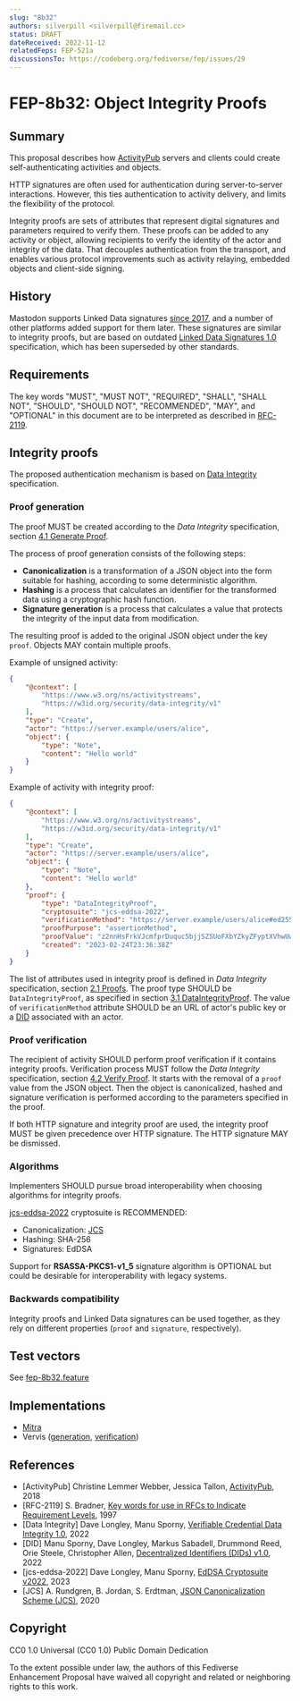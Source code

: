 ```yaml
---
slug: "8b32"
authors: silverpill <silverpill@firemail.cc>
status: DRAFT
dateReceived: 2022-11-12
relatedFeps: FEP-521a
discussionsTo: https://codeberg.org/fediverse/fep/issues/29
---
```

# FEP-8b32: Object Integrity Proofs

## Summary

This proposal describes how [ActivityPub](https://www.w3.org/TR/activitypub/) servers and clients could create self-authenticating activities and objects.

HTTP signatures are often used for authentication during server-to-server interactions. However, this ties authentication to activity delivery, and limits the flexibility of the protocol.

Integrity proofs are sets of attributes that represent digital signatures and parameters required to verify them. These proofs can be added to any activity or object, allowing recipients to verify the identity of the actor and integrity of the data. That decouples authentication from the transport, and enables various protocol improvements such as activity relaying, embedded objects and client-side signing.

## History

Mastodon supports Linked Data signatures [since 2017](https://github.com/mastodon/mastodon/pull/4687), and a number of other platforms added support for them later. These signatures are similar to integrity proofs, but are based on outdated [Linked Data Signatures 1.0](https://github.com/w3c-ccg/ld-signatures/) specification, which has been superseded by other standards.

## Requirements

The key words "MUST", "MUST NOT", "REQUIRED", "SHALL", "SHALL NOT", "SHOULD", "SHOULD NOT", "RECOMMENDED", "MAY", and "OPTIONAL" in this document are to be interpreted as described in [RFC-2119](https://tools.ietf.org/html/rfc2119.html).

## Integrity proofs

The proposed authentication mechanism is based on [Data Integrity](https://w3c.github.io/vc-data-integrity/) specification.

### Proof generation

The proof MUST be created according to the *Data Integrity* specification, section [4.1 Generate Proof](https://w3c.github.io/vc-data-integrity/#generate-proof).

The process of proof generation consists of the following steps:

- **Canonicalization** is a transformation of a JSON object into the form suitable for hashing, according to some deterministic algorithm.
- **Hashing** is a process that calculates an identifier for the transformed data using a cryptographic hash function.
- **Signature generation** is a process that calculates a value that protects the integrity of the input data from modification.

The resulting proof is added to the original JSON object under the key `proof`. Objects MAY contain multiple proofs.

Example of unsigned activity:

```json
{
    "@context": [
        "https://www.w3.org/ns/activitystreams",
        "https://w3id.org/security/data-integrity/v1"
    ],
    "type": "Create",
    "actor": "https://server.example/users/alice",
    "object": {
        "type": "Note",
        "content": "Hello world"
    }
}
```

Example of activity with integrity proof:

```json
{
    "@context": [
        "https://www.w3.org/ns/activitystreams",
        "https://w3id.org/security/data-integrity/v1"
    ],
    "type": "Create",
    "actor": "https://server.example/users/alice",
    "object": {
        "type": "Note",
        "content": "Hello world"
    },
    "proof": {
        "type": "DataIntegrityProof",
        "cryptosuite": "jcs-eddsa-2022",
        "verificationMethod": "https://server.example/users/alice#ed25519-key",
        "proofPurpose": "assertionMethod",
        "proofValue": "z2nnHsFrkVJcmfprDuquc5bjjSZSUoFXbYZkyZFyptXVhwUwEBnhYftu9Jh25b9oZAn4WcPNY6mjhv2g3EuVc7fjC",
        "created": "2023-02-24T23:36:38Z"
    }
}
```

The list of attributes used in integrity proof is defined in *Data Integrity* specification, section [2.1 Proofs](https://w3c.github.io/vc-data-integrity/#proofs). The proof type SHOULD be `DataIntegrityProof`, as specified in section [3.1 DataIntegrityProof](https://w3c.github.io/vc-data-integrity/#dataintegrityproof). The value of `verificationMethod` attribute SHOULD be an URL of actor's public key or a [DID](https://www.w3.org/TR/did-core/) associated with an actor.

### Proof verification

The recipient of activity SHOULD perform proof verification if it contains integrity proofs. Verification process MUST follow the *Data Integrity* specification, section [4.2 Verify Proof](https://w3c.github.io/vc-data-integrity/#verify-proof). It starts with the removal of a `proof` value from the JSON object. Then the object is canonicalized, hashed and signature verification is performed according to the parameters specified in the proof.

If both HTTP signature and integrity proof are used, the integrity proof MUST be given precedence over HTTP signature. The HTTP signature MAY be dismissed.

### Algorithms

Implementers SHOULD pursue broad interoperability when choosing algorithms for integrity proofs.

[jcs-eddsa-2022](https://w3c.github.io/vc-di-eddsa/#jcs-eddsa-2022) cryptosuite is RECOMMENDED:

- Canonicalization: [JCS](https://www.rfc-editor.org/rfc/rfc8785)
- Hashing: SHA-256
- Signatures: EdDSA

Support for **RSASSA-PKCS1-v1_5** signature algorithm is OPTIONAL but could be desirable for interoperability with legacy systems.

### Backwards compatibility

Integrity proofs and Linked Data signatures can be used together, as they rely on different properties (`proof` and `signature`, respectively).

## Test vectors

See [fep-8b32.feature](./fep-8b32.feature)

## Implementations

- [Mitra](https://codeberg.org/silverpill/mitra/src/commit/b510241066bacb7285a0414124fa68aee40d9b43/FEDERATION.md#object-integrity-proofs)
- Vervis
  ([generation](https://codeberg.org/ForgeFed/Vervis/commit/e8e587af26944d3ea8d91f5c47cc3058cf261387),
  [verification](https://codeberg.org/ForgeFed/Vervis/commit/621275e25762a1c1e5860d07a6ff87b147deed4f))

## References

- [ActivityPub] Christine Lemmer Webber, Jessica Tallon, [ActivityPub](https://www.w3.org/TR/activitypub/), 2018
- [RFC-2119] S. Bradner, [Key words for use in RFCs to Indicate Requirement Levels](https://tools.ietf.org/html/rfc2119.html), 1997
- [Data Integrity] Dave Longley, Manu Sporny, [Verifiable Credential Data Integrity 1.0](https://w3c.github.io/vc-data-integrity/), 2022
- [DID] Manu Sporny, Dave Longley, Markus Sabadell, Drummond Reed, Orie Steele, Christopher Allen, [Decentralized Identifiers (DIDs) v1.0](https://www.w3.org/TR/did-core/), 2022
- [jcs-eddsa-2022] Dave Longley, Manu Sporny, [EdDSA Cryptosuite v2022](https://w3c.github.io/vc-di-eddsa/), 2023
- [JCS] A. Rundgren, B. Jordan, S. Erdtman, [JSON Canonicalization Scheme (JCS)](https://www.rfc-editor.org/rfc/rfc8785), 2020

## Copyright

CC0 1.0 Universal (CC0 1.0) Public Domain Dedication

To the extent possible under law, the authors of this Fediverse Enhancement Proposal have waived all copyright and related or neighboring rights to this work.
